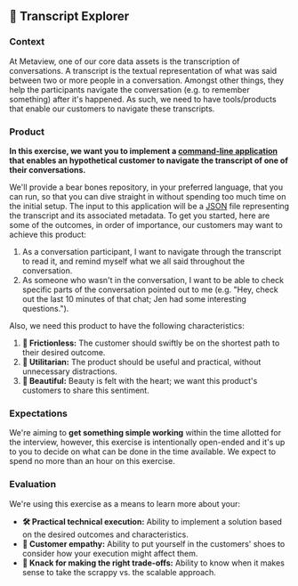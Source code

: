 ## 📝 Transcript Explorer 

### Context

At Metaview, one of our core data assets is the transcription of conversations. A transcript is the textual representation of what was said between two or more people in a conversation. Amongst other things, they help the participants navigate the conversation (e.g. to remember something) after it's happened. As such, we need to have tools/products that enable our customers to navigate these transcripts.

### Product

**In this exercise, we want you to implement a [command-line application](https://en.wikipedia.org/wiki/Command-line_interface) that enables an hypothetical customer to navigate the transcript of one of their conversations.**

We'll provide a bear bones repository, in your preferred language, that you can run, so that you can dive straight in without spending too much time on the initial setup. The input to this application will be a [JSON](https://en.wikipedia.org/wiki/JSON) file representing the transcript and its associated metadata. To get you started, here are some of the outcomes, in order of importance, our customers may want to achieve this product:

1. As a conversation participant, I want to navigate through the transcript to read it, and remind myself what we all said throughout the conversation.
2. As someone who wasn't in the conversation, I want to be able to check specific parts of the conversation pointed out to me (e.g. "Hey, check out the last 10 minutes of that chat; Jen had some interesting questions.").

Also, we need this product to have the following characteristics:

1. **🤗 Frictionless:** The customer should swiftly be on the shortest path to their desired outcome.
2. **🧰 Utilitarian:** The product should be useful and practical, without unnecessary distractions.
3. **🦋 Beautiful:** Beauty is felt with the heart; we want this product's customers to share this sentiment.

### Expectations

We're aiming to **get something simple working** within the time allotted for the interview, however, this exercise is intentionally open-ended and it's up to you to decide on what can be done in the time available. We expect to spend no more than an hour on this exercise.

### Evaluation

We're using this exercise as a means to learn more about your:

- **🛠 Practical technical execution:** Ability to implement a solution based on the desired outcomes and characteristics.
- **💞 Customer empathy:** Ability to put yourself in the customers' shoes to consider how your execution might affect them.
- **🚀 Knack for making the right trade-offs:** Ability to know when it makes sense to take the scrappy vs. the scalable approach.
